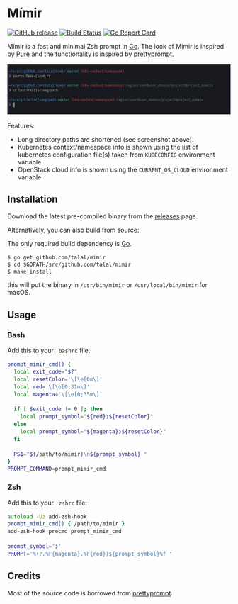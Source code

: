 # Mímir

[![GitHub release](https://img.shields.io/github/release/talal/mimir.svg)](https://github.com/talal/mimir/releases/latest)
[![Build Status](https://travis-ci.org/talal/mimir.svg?branch=master)](https://travis-ci.org/talal/mimir)
[![Go Report Card](https://goreportcard.com/badge/github.com/talal/mimir)](https://goreportcard.com/report/github.com/talal/mimir)

Mímir is a fast and minimal Zsh prompt in [Go](https://golang.org). The look of Mímir is inspired by [Pure](https://github.com/sindresorhus/pure) and the functionality is inspired by [prettyprompt](https://github.com/majewsky/gofu#prettyprompt).

![screenshot](./screenshot.png)

Features:
- Long directory paths are shortened (see screenshot above).
- Kubernetes context/namespace info is shown using the list of kubernetes configuration file(s) taken from `KUBECONFIG` environment variable.
- OpenStack cloud info is shown using the `CURRENT_OS_CLOUD` environment variable.

## Installation

Download the latest pre-compiled binary from the [releases](https://github.com/talal/mimir/releases/latest) page.

Alternatively, you can also build from source:

The only required build dependency is [Go](https://golang.org/).

```
$ go get github.com/talal/mimir
$ cd $GOPATH/src/github.com/talal/mimir
$ make install
```

this will put the binary in `/usr/bin/mimir` or `/usr/local/bin/mimir` for macOS.

## Usage

### Bash

Add this to your `.bashrc` file:

```bash
prompt_mimir_cmd() {
  local exit_code="$?"
  local resetColor='\[\e[0m\]'
  local red='\[\e[0;31m\]'
  local magenta='\[\e[0;35m\]'

  if [ $exit_code != 0 ]; then
    local prompt_symbol="${red}❯${resetColor}"
  else
    local prompt_symbol="${magenta}❯${resetColor}"
  fi

  PS1="$(/path/to/mimir)\n${prompt_symbol} "
}
PROMPT_COMMAND=prompt_mimir_cmd
```

### Zsh

Add this to your `.zshrc` file:

```zsh
autoload -Uz add-zsh-hook
prompt_mimir_cmd() { /path/to/mimir }
add-zsh-hook precmd prompt_mimir_cmd

prompt_symbol='❯'
PROMPT='%(?.%F{magenta}.%F{red})${prompt_symbol}%f '
```

## Credits

Most of the source code is borrowed from [prettyprompt](https://github.com/majewsky/gofu#prettyprompt).
